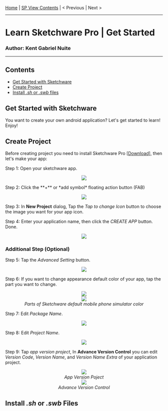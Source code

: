  [Home](https://github.com/kganallinone/KGANTutorials/blob/main/KGAN's%20COLLECTIONS/SKETCHWARE/About/Lessons/lessons.md) | [SP View Contents](#Contents) | < Previous | Next > 
______________________________________________
# Learn Sketchware Pro | Get Started
### Author: Kent Gabriel Nuite  
______________________________________________

## Contents

- [Get Started with Sketchware](#get-started-with-sketchware)
- [Create Project](#create-project)
- [Install *.sh* or *.swb* files](#install-sh-or-swb-files)

## Get Started with Sketchware

You want to create your own android application? Let's get started to learn! Enjoy!

## Create Project

Before creating project you need to install Sketchware Pro [[Download](https://www.mediafire.com/file/ets398zlmd576uj/Sketchware_Pro_v6.4.0-rc05-minApi26.apk/file)], then let's make your app:

Step 1: Open your sketchware app.
<p align="center">
    <img src="https://github.com/kganallinone/KGANTutorials/assets/86733485/18c9992e-6693-4784-9647-5fb2d1eeef7e" heigth="90" weigth="90"/>
</p>
Step 2: Click the **+** or *add symbol* floating action button (FAB)
<p align="center">
    <img src="https://github.com/kganallinone/KGANTutorials/assets/86733485/bf34260c-8fea-4d99-9b8f-36dd12c47d85" heigth="90" weigth="90"/>
</p>

Step 3: In **New Project** dialog, Tap the *Tap to change Icon* button to choose the image you want for your app icon.

Step 4: Enter your application name, then click the *CREATE APP* button. Done.

<p align="center">
    <img src="https://github.com/kganallinone/KGANTutorials/assets/86733485/1eb7942b-ed8b-42e6-bf3b-fb26dd97f092" heigth="90" weigth="90"/>
</p>

### Additional Step (Optional)

Step 5: Tap the *Advanced Setting* button.
<p align="center">
    <img src="https://github.com/kganallinone/KGANTutorials/assets/86733485/29d5ff1e-c8f9-4633-a4e5-38bd1abae70f" heigth="100" weigth="50"/>
</p>

Step 6: If you want to change appearance default color of your app, tap the part you want to change.

<p align="center">
    <img src="https://github.com/kganallinone/KGANTutorials/assets/86733485/72a8ef87-75e1-4569-b5f5-1cf3aea1d378" heigth="100" weigth="300"/> <br>
    <img src="https://github.com/kganallinone/KGANTutorials/assets/86733485/411b83fd-cf5c-40e6-8caa-e978b9937b4b" heigth="100" weigth="300"/> <br>
     <em>Parts of Sketchware default mobile phone simulator color</em>
</p>

Step 7: Edit *Package Name*.
<p align="center">
    <img src="https://github.com/kganallinone/KGANTutorials/assets/86733485/5ea41096-7283-491e-8a3b-e0c3977f74d3" heigth="100" weigth="50"/>
</p>

Step 8: Edit *Project Name*.
<p align="center">
    <img src="https://github.com/kganallinone/KGANTutorials/assets/86733485/5ea41096-7283-491e-8a3b-e0c3977f74d3" heigth="100" weigth="50"/>
</p>


Step 9: Tap *app version project*, In **Advance Version Control** you can edit *Version Code*, *Version Name*, and *Version Name Extra* of your application project.

<p align="center">
    <img src="https://github.com/kganallinone/KGANTutorials/assets/86733485/52f15a79-0a2b-43eb-b76f-d0393ab9e32e" heigth="100" weigth="300"/> <br>
 <em>App Version Poject</em> <br>
    <img src="https://github.com/kganallinone/KGANTutorials/assets/86733485/6f97d146-24ae-45b7-bfa0-f2eebd94e7dc" heigth="100" weigth="300"/> <br>
     <em>Advance Version Control</em>
</p>

## Install *.sh* or *.swb* Files
